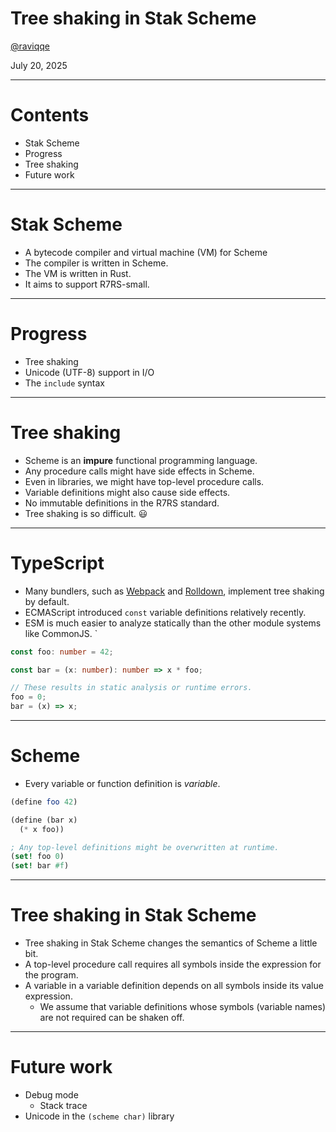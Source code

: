 # Tree shaking in Stak Scheme

[@raviqqe](https://github.com/raviqqe)

July 20, 2025

---

# Contents

- Stak Scheme
- Progress
- Tree shaking
- Future work

---

# Stak Scheme

- A bytecode compiler and virtual machine (VM) for Scheme
- The compiler is written in Scheme.
- The VM is written in Rust.
- It aims to support R7RS-small.

---

# Progress

- Tree shaking
- Unicode (UTF-8) support in I/O
- The `include` syntax

---

# Tree shaking

- Scheme is an **impure** functional programming language.
- Any procedure calls might have side effects in Scheme.
- Even in libraries, we might have top-level procedure calls.
- Variable definitions might also cause side effects.
- No immutable definitions in the R7RS standard.
- Tree shaking is so difficult. 😃

---

# TypeScript

- Many bundlers, such as [Webpack](https://webpack.js.org/) and [Rolldown](https://rolldown.rs/), implement tree shaking by default.
- ECMAScript introduced `const` variable definitions relatively recently.
- ESM is much easier to analyze statically than the other module systems like CommonJS.
  `

```typescript
const foo: number = 42;

const bar = (x: number): number => x * foo;

// These results in static analysis or runtime errors.
foo = 0;
bar = (x) => x;
```

---

# Scheme

- Every variable or function definition is _variable_.

```scheme
(define foo 42)

(define (bar x)
  (* x foo))

; Any top-level definitions might be overwritten at runtime.
(set! foo 0)
(set! bar #f)
```

---

# Tree shaking in Stak Scheme

- Tree shaking in Stak Scheme changes the semantics of Scheme a little bit.
- A top-level procedure call requires all symbols inside the expression for the program.
- A variable in a variable definition depends on all symbols inside its value expression.
  - We assume that variable definitions whose symbols (variable names) are not required can be shaken off.

---

# Future work

- Debug mode
  - Stack trace
- Unicode in the `(scheme char)` library

